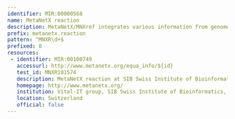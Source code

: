 ```yaml
---
identifier: MIR:00000568
name: MetaNetX reaction
description: MetaNetX/MNXref integrates various information from genome-scale metabolic network reconstructions such as information on reactions, metabolites and compartments. This information undergoes a reconciliation process to minimise for discrepancies between different data sources, and makes the data accessible under a common namespace. This collection references reactions.
prefix: metanetx.reaction
pattern: ^MNXR\d+$
prefixed: 0
resources:
 - identifier: MIR:00100749
   accessurl: http://www.metanetx.org/equa_info/${id}
   test_id: MNXR101574
   description: MetaNetX reaction at SIB Swiss Institute of Bioinformatics
   homepage: http://www.metanetx.org/
   institution: Vital-IT group, SIB Swiss Institute of Bioinformatics, Lausanne
   location: Switzerland
   official: false
---
```

